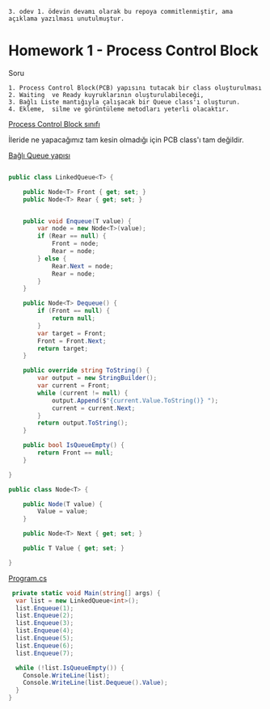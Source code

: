 ```3. odev 1. ödevin devamı olarak bu repoya commitlenmiştir, ama açıklama yazılması unutulmuştur.```

# Homework 1 -  Process Control Block

Soru

```
1. Process Control Block(PCB) yapısını tutacak bir class oluşturulması
2. Waiting  ve Ready kuyruklarının oluşturulabileceği, 
3. Bağlı Liste mantığıyla çalışacak bir Queue class'ı oluşturun. 
4. Ekleme,  silme ve görüntüleme metodları yeterli olacaktır. 
```

[Process Control Block sınıfı](../master/OperationSystems/ProcessControlBlock.cs)

İleride ne yapacağımız tam kesin olmadığı için PCB class'ı tam değildir.

[Bağlı Queue yapısı](../master/OperationSystems.DataStructures/LinkedQueue.cs)

```C#

public class LinkedQueue<T> {

    public Node<T> Front { get; set; }
    public Node<T> Rear { get; set; }


    public void Enqueue(T value) {
        var node = new Node<T>(value);
        if (Rear == null) {
            Front = node;
            Rear = node;
        } else {
            Rear.Next = node;
            Rear = node;
        }
    }

    public Node<T> Dequeue() {
        if (Front == null) {
            return null;
        }
        var target = Front;
        Front = Front.Next;
        return target;
    }

    public override string ToString() {
        var output = new StringBuilder();
        var current = Front;
        while (current != null) {
            output.Append($"{current.Value.ToString()} ");
            current = current.Next;
        }
        return output.ToString();
    }

    public bool IsQueueEmpty() {
        return Front == null;
    }

}

public class Node<T> {

    public Node(T value) {
        Value = value;
    }

    public Node<T> Next { get; set; }

    public T Value { get; set; }

}

```

[Program.cs](../master/operation_system_homework/Program.cs)

```C#
 private static void Main(string[] args) {
  var list = new LinkedQueue<int>();
  list.Enqueue(1);
  list.Enqueue(2);
  list.Enqueue(3);
  list.Enqueue(4);
  list.Enqueue(5);
  list.Enqueue(6);
  list.Enqueue(7);

  while (!list.IsQueueEmpty()) {
    Console.WriteLine(list);
    Console.WriteLine(list.Dequeue().Value);
  }
}

```
